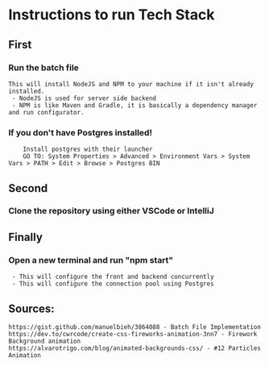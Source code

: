 # Instructions to run Tech Stack

## First
 ### Run the batch file
    This will install NodeJS and NPM to your machine if it isn't already installed.
     - NodeJS is used for server side backend
     - NPM is like Maven and Gradle, it is basically a dependency manager and run configurator.
 ### If you don't have Postgres installed!
        Install postgres with their launcher
        GO TO: System Properties > Advanced > Environment Vars > System Vars > PATH > Edit > Browse > Postgres BIN

## Second
 ### Clone the repository using either VSCode or IntelliJ

## Finally
 ### Open a new terminal and run "npm start"
     - This will configure the front and backend concurrently
     - This will configure the connection pool using Postgres

## Sources:
    https://gist.github.com/manuelbieh/3864088 - Batch File Implementation
    https://dev.to/cwrcode/create-css-fireworks-animation-3nn7 - Firework Background animation
    https://alvarotrigo.com/blog/animated-backgrounds-css/ - #12 Particles Animation
